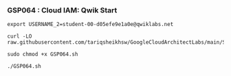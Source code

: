 ### GSP064 : Cloud IAM: Qwik Start 

```
export USERNAME_2=student-00-d05efe9e1a0e@qwiklabs.net
```

```
curl -LO raw.githubusercontent.com/tariqsheikhsw/GoogleCloudArchitectLabs/main/Solutions/GSP064.sh

sudo chmod +x GSP064.sh

./GSP064.sh
```

